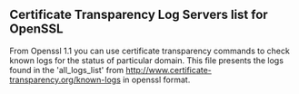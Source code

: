 ## Certificate Transparency Log Servers list for OpenSSL
From Openssl 1.1 you can use certificate transparency commands to check known logs for the status of particular domain.
This file presents the logs found in the 'all_logs_list' from http://www.certificate-transparency.org/known-logs in openssl format.

